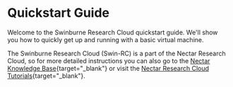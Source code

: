 # Quickstart Guide

Welcome to the Swinburne Research Cloud quickstart guide. We'll show you how to quickly get up and running with a basic virtual machine.

The Swinburne Research Cloud (Swin-RC) is a part of the Nectar Research Cloud, so for more detailed instructions you can also go to the [Nectar Knowledge Base](https://support.ehelp.edu.au/support/solutions){target="_blank"}
or visit the
[Nectar Research Cloud Tutorials](https://tutorials.rc.nectar.org.au/){target="_blank"}.
